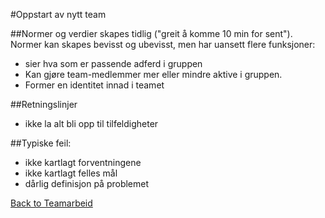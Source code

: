 #Oppstart av nytt team

##Normer og verdier skapes tidlig ("greit å komme 10 min for sent"). Normer kan skapes bevisst og ubevisst, men har uansett flere funksjoner:
- sier hva som er passende adferd i gruppen
- Kan gjøre team-medlemmer mer eller mindre aktive i gruppen.
- Former en identitet innad i teamet

##Retningslinjer
- ikke la alt bli opp til tilfeldigheter

##Typiske feil:
- ikke kartlagt forventningene
- ikke kartlagt felles mål
- dårlig definisjon på problemet


[Back to Teamarbeid](Teamarbeid)
